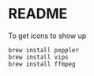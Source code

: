 # README
To get icons to show up 
```
brew install poppler
brew install vips
brew install ffmpeg
```

